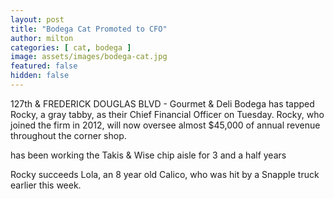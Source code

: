 ```yaml
---
layout: post
title: "Bodega Cat Promoted to CFO"
author: milton
categories: [ cat, bodega ]
image: assets/images/bodega-cat.jpg
featured: false
hidden: false
---
```


127th & FREDERICK DOUGLAS BLVD - Gourmet & Deli Bodega has tapped Rocky, a gray tabby, as their Chief Financial Officer on Tuesday. Rocky, who joined the firm in 2012, will now oversee almost $45,000 of annual revenue throughout the corner shop.



has been working the Takis & Wise chip aisle for 3 and a half years

Rocky succeeds Lola, an 8 year old Calico, who was hit by a Snapple truck earlier this week.